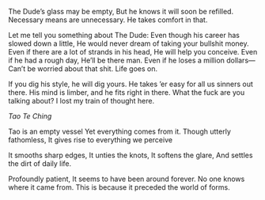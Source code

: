 The Dude’s glass may be empty,
But he knows it will soon be refilled.
Necessary means are unnecessary.
He takes comfort in that.

Let me tell you something about The Dude:
Even though his career has slowed down a little,
He would never dream of taking your bullshit money.
Even if there are a lot of strands in his head,
He will help you conceive.
Even if he had a rough day,
He’ll be there man.
Even if he loses a million dollars—
Can’t be worried about that shit. Life goes on.

If you dig his style, he will dig yours.
He takes ’er easy for all us sinners out there.
His mind is limber, and he fits right in there.
What the fuck are you talking about?
I lost my train of thought here.

*Tao Te Ching*

Tao is an empty vessel
Yet everything comes from it.
Though utterly fathomless,
It gives rise to everything we perceive

It smooths sharp edges,
It unties the knots,
It softens the glare,
And settles the dirt of daily life.

Profoundly patient,
It seems to have been around forever.
No one knows where it came from.
This is because it preceded the world of forms.